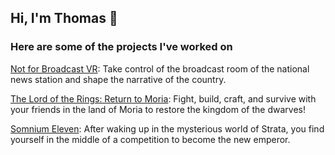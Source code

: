 ## Hi, I'm Thomas 👋

### Here are some of the projects I've worked on

[Not for Broadcast VR](https://www.meta.com/experiences/4913951145319249/#?): Take control of the broadcast room of the national news station and shape the narrative of the country.
<!-- ![Not for Broadcast VR's splash screen](https://github.com/tbanghart/tbanghart/assets/43658850/48d679b9-abf6-49b8-b958-fc34a0f78e8a) -->

[The Lord of the Rings: Return to Moria](https://www.returntomoria.com/): Fight, build, craft, and survive with your friends in the land of Moria to restore the kingdom of the dwarves!
<!-- ![LOTR: Return to Moria's splash screen](https://github.com/tbanghart/tbanghart/assets/43658850/ab3bf7c0-c09c-4085-89bb-eb3a15f86f67) -->

[Somnium Eleven](https://nochistudios.com/somnium-eleven): After waking up in the mysterious world of Strata, you find yourself in the middle of a competition to become the new emperor.
<!-- ![Somnium Eleven's logo](https://github.com/tbanghart/tbanghart/assets/43658850/88222e1e-31f6-4018-a8b9-0a8b9726093e) -->

<!--
**tbanghart/tbanghart** is a ✨ _special_ ✨ repository because its `README.md` (this file) appears on your GitHub profile.

Here are some ideas to get you started:

- 🔭 I’m currently working on ...
- 🌱 I’m currently learning ...
- 👯 I’m looking to collaborate on ...
- 🤔 I’m looking for help with ...
- 💬 Ask me about ...
- 📫 How to reach me: ...
- 😄 Pronouns: ...
- ⚡ Fun fact: ...
-->
